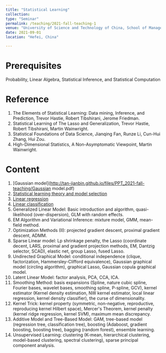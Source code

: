 ```yaml
---
title: "Statistical Learning"
collection: 
type: "Seminar"
permalink: /teaching/2021-fall-teaching-1
venue: "University of Science and Technology of China, School of Management"
date: 2021-09-01
location: "Hefei, China"

---         
```

  
Prerequisites   
======

Probability, Linear Algebra, Statistical Inference, and Statistical Computation

Reference
======

1. The Elements of Statistical Learning: Data mining, Inference, and Prediction, Trevor Hastie, Robert Tibshirani, Jerome Friedman.
2. Statistical Learning of The Lasso and Generalization, Trevor Hastie, Robert Tibshirani, Martin Wainwright.
3. Statistical Foundations of Data Science, Jianqing Fan, Runze Li, Cun-Hui Zhang, Hui Zou.
4. High-Dimensional Statistics, A Non-Asymptomatic Viewpoint, Martin Wainwright.

Content 
======

1. [Gaussian model](http://tan-jianbin.github.io/files/PPT_2021-fall-teaching/Gaussian model.pdf)
2. [Statistical learning theory and model selection](http://tan-jianbin.github.io/files/PPT_2021-fall-teaching/Statistic_Learning_Theory.pdf)
3. [Linear regression](http://tan-jianbin.github.io/files/PPT_2021-fall-teaching/Linear_regression.pdf)
5. [Linear classification](http://tan-jianbin.github.io/files/PPT_2021-fall-teaching/Linear_Classification.pdf)
6. Generalized Linear Model: Basic introduction and algorithm, quasi-likelihood (over-dispersion), GLM with random effects.
7. EM Algorithm and Variational Inference: mixture model, GMM, mean-field method.
8. Optimization Methods (II): projected gradient descent, proximal gradient descent, ADMM.
9. Sparse Linear model: Lp shrinkage penalty, the Lasso (coordinate decent, LARS, proximal and gradient projection methods, EM, Dantzig selector, SCAD), elastic net, group Lasso, fused Lasso.
10. Undirected Graphical Model: conditional independence (clique, factorization, Hammersley-Clifford equivalence), Gaussian graphical model (circling algorithm), graphical Lasso, Gaussian copula graphical model.
11. Latent Linear Model: factor analysis, PCA, CCA, ICA.
12. Smoothing Method: basis expansions (Spline, nature cubic spline, Fourier bases, wavelet bases, smoothing spline, P-spline, GCV), kernel estimator (Kernel density estimation, NW kernel estimator, local linear regression, kernel density classifier), the curse of dimensionality.
13. Kernel Trick: kernel property (symmetric, non-negative, reproductive, reproducing kernel Hilbert space), Mercer's Theorem, kernel penalty (kernel ridge regression, kernel SVM), maximum mean discrepancy. 
14. Additive Model and Tree-Based Model: GAM, tree-based model (regression tree, classification tree), boosting (Adaboost, gradient boosting, boosting tree), bagging (random forest), ensemble learning.
15. Unsupervised Learning: clustering (K-mean, hierarchical clustering, model-based clustering, spectral clustering), sparse principal component analysis.
